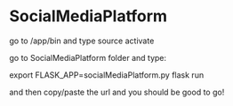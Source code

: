 # SocialMediaPlatform

go to /app/bin and type source activate

go to SocialMediaPlatform folder and type:

export FLASK_APP=socialMediaPlatform.py
flask run

and then copy/paste the url and you should be good to go!
